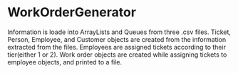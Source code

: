 # WorkOrderGenerator
Information is loade into ArrayLists and Queues from three .csv files. Ticket, Person, Employee, and Customer objects are created from the information extracted from the files. Employees are assigned tickets according to their tier(either 1 or 2). Work order objects are created while assigning tickets to employee objects, and printed to a file.
